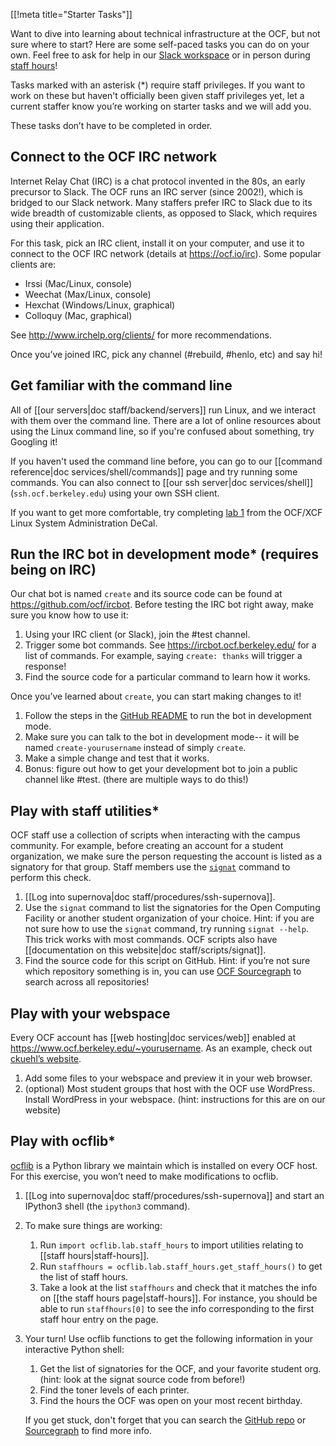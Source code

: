 [[!meta title="Starter Tasks"]]

Want to dive into learning about technical infrastructure at the OCF, but not
sure where to start? Here are some self-paced tasks you can do on your own. Feel
free to ask for help in our [Slack workspace](https://ocf.io/slack) or in person
during [staff hours](https://ocf.io/staffhours)!

Tasks marked with an asterisk (\*) require staff privileges. If you want to work
on these but haven't officially been given staff privileges yet, let a current
staffer know you’re working on starter tasks and we will add you.

These tasks don’t have to be completed in order.

## Connect to the OCF IRC network
Internet Relay Chat (IRC) is a chat protocol invented in the 80s, an early
precursor to Slack. The OCF runs an IRC server (since 2002!), which is bridged
to our Slack network. Many staffers prefer IRC to Slack due to its wide breadth
of customizable clients, as opposed to Slack, which requires using their
application.

For this task, pick an IRC client, install it on your computer, and use it to
connect to the OCF IRC network (details at https://ocf.io/irc). Some popular
clients are:

* Irssi (Mac/Linux, console)
* Weechat (Max/Linux, console)
* Hexchat (Windows/Linux, graphical)
* Colloquy (Mac, graphical)

See http://www.irchelp.org/clients/ for more recommendations.

Once you’ve joined IRC, pick any channel (#rebuild, #henlo, etc) and say hi!

## Get familiar with the command line
All of [[our servers|doc staff/backend/servers]] run Linux, and we interact with
them over the command line. There are a lot of online resources about using the
Linux command line, so if you're confused about something, try Googling it!

If you haven't used the command line before, you can go to our [[command
reference|doc services/shell/commands]] page and try running some commands. You
can also connect to [[our ssh server|doc services/shell]]
(`ssh.ocf.berkeley.edu`) using your own SSH client.

If you want to get more comfortable, try completing [lab
1](https://decal.ocf.berkeley.edu/labs/b1) from the OCF/XCF Linux System
Administration DeCal.

## Run the IRC bot in development mode\* (requires being on IRC)
Our chat bot is named `create` and its source code can be found at
https://github.com/ocf/ircbot. Before testing the IRC bot right away, make sure
you know how to use it:

1. Using your IRC client (or Slack), join the #test channel.
2. Trigger some bot commands. See https://ircbot.ocf.berkeley.edu/ for a list of
   commands. For example, saying `create: thanks` will trigger a response!
3. Find the source code for a particular command to learn how it works.

Once you’ve learned about `create`, you can start making changes to it!

1. Follow the steps in the [GitHub README](https://github.com/ocf/ircbot) to run
   the bot in development mode.
2. Make sure you can talk to the bot in development mode-- it will be named
   `create-yourusername` instead of simply `create`.
3. Make a simple change and test that it works.
4. Bonus: figure out how to get your development bot to join a public channel
   like #test. (there are multiple ways to do this!)

## Play with staff utilities\*
OCF staff use a collection of scripts when interacting with the campus
community. For example, before creating an account for a student organization,
we make sure the person requesting the account is listed as a signatory for that
group. Staff members use the
[`signat`](https://ocf.io/docs/staff/scripts/signat) command to perform this
check.

1. [[Log into supernova|doc staff/procedures/ssh-supernova]].
2. Use the `signat` command to list the signatories for the Open Computing
   Facility or another student organization of your choice. Hint: if you are not
   sure how to use the `signat` command, try running `signat --help`. This trick
   works with most commands. OCF scripts also have [[documentation on this
   website|doc staff/scripts/signat]].
3. Find the source code for this script on GitHub. Hint: if you’re not sure
   which repository something is in, you can use [OCF Sourcegraph][sourcegraph]
   to search across all repositories!

## Play with your webspace
Every OCF account has [[web hosting|doc services/web]] enabled at
https://www.ocf.berkeley.edu/~yourusername. As an example, check out [ckuehl’s
website](https://www.ocf.berkeley.edu/~ckuehl/).

1. Add some files to your webspace and preview it in your web browser.
2. (optional) Most student groups that host with the OCF use WordPress. Install
   WordPress in your webspace. (hint: instructions for this are on our website)

## Play with ocflib\*
[ocflib][ocflib] is a Python library we maintain which is installed on every OCF
host. For this exercise, you won’t need to make modifications to ocflib.

1. [[Log into supernova|doc staff/procedures/ssh-supernova]] and start an
   IPython3 shell (the `ipython3` command).
2. To make sure things are working:
   1. Run `import ocflib.lab.staff_hours` to import utilities relating to
      [[staff hours|staff-hours]].
   2. Run `staffhours = ocflib.lab.staff_hours.get_staff_hours()` to get the
      list of staff hours.
   3. Take a look at the list `staffhours` and check that it matches the info
      on [[the staff hours page|staff-hours]]. For instance, you should be able
      to run `staffhours[0]` to see the info corresponding to the first staff
      hour entry on the page.
3. Your turn! Use ocflib functions to get the following information in your
   interactive Python shell:
   1. Get the list of signatories for the OCF, and your favorite student org.
   (hint: look at the signat source code from before!)
   2. Find the toner levels of each printer.
   3. Find the hours the OCF was open on your most recent birthday.

   If you get stuck, don't forget that you can search the [GitHub repo][ocflib]
   or [Sourcegraph][sourcegraph] to find more info.

[ocflib]: https://github.com/ocf/ocflib
[sourcegraph]: https://sourcegraph.ocf.berkeley.edu
